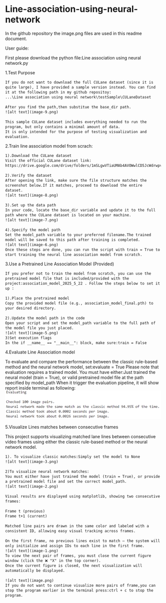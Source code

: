 # Line-association-using-neural-network

In the github repository the image.png files are used in this readme document.

User guide:

First please download the python file:Line association using neural network.py 

1.Test Purpose 

    If you do not want to download the full CULane dataset (since it is quite large), I have provided a sample version instead. You can find it at the following path in my github repositoy:
    ...\Line association using neural network\testSample\CULaneDataset

    After you find the path,then substitue the base_dir path.
    ![alt text](image-9.png)

    This sample CULane dataset includes everything needed to run the program, but only contains a minimal amount of data.
    It is only intended for the purpose of testing visualization and evaluation.

2.Train line association model from scrach:
    
    1).Download the CULane dataset
    Visit the official CULane dataset link:
    https://drive.google.com/drive/folders/1mSLgwVTiaUMAb4AVOWwlCD5JcWdrwpvu

    2).Verify the dataset
    After opening the link, make sure the file structure matches the screenshot below.If it matches, proceed to download the entire dataset.
    ![alt text](image-8.png)

    3).Set up the data path
    In your code, locate the base_dir variable and update it to the full path where the CULane dataset is located on your machine.
    ![alt text](image-7.png)

    4).Specify the model path
    Set the model_path variable to your preferred filename.The trained model will be saved to this path after training is completed.
    ![alt text](image-6.png)
    Once these steps are done, you can run the script with train = True to start training the neural line association model from scratch.


3.Use a Pretrained Line Association Model (Provided)

    If you prefer not to train the model from scratch, you can use the pretrained model file that is included/provided with the project:association_model_2025_5_22 . Follow the steps below to set it up :
    
    1).Place the pretrained model 
    Copy the provided model file (e.g., association_model_final.pth) to your desired directory.

    2).Update the model path in the code
    Open your script and set the model_path variable to the full path of the model file you just placed.
    ![alt text](image-5.png)
    3)Set execution flags
    In the if __name__ == "__main__": block, make sure:train = False

4.Evaluate Line Association model

   To evaluate and compare the performance between the classic rule-based method and the neural network model, set:evaluate = True
    Please note that evaluation requires a trained model. You must have either:Just trained the neural model (train = True), or valid pretrained model file at the path specified by model_path
    When it trigger the evaluation pipeline, it will show report inside terminal as following:
    ![alt text](image-4.png)

5.Visualize Lines matches between consecutive frames

   This project supports visualizing matched lane lines between consecutive video frames using either the classic rule-based method or the neural network model.
   
    1). To visualize classic matches:Simply set the model to None  
    ![alt text](image-3.png)

    2)To visualize neural network matches:
    You must either have just trained the model (train = True), or provide a pretrained model file and set the correct model_path.
    ![alt text](image-2.png)

    Visual results are displayed using matplotlib, showing two consecutive frames:

    Frame t (previous)
    Frame t+1 (current)

    Matched line pairs are drawn in the same color and labeled with a consistent ID, allowing easy visual tracking across frames.

    On the first frame, no previous lines exist to match — the system will only initialize and assign IDs to each line in the first frame.
    ![alt text](image-1.png)
    To view the next pair of frames, you must close the current figure window (click the ❌ "X" in the top corner).
    Once the current figure is closed, the next visualization will automatically be displayed.

    ![alt text](image.png)
    If you do not want to continue visualize more pairs of frame,you can stop the program earlier in the terminal press:ctrl + c to stop the program.
